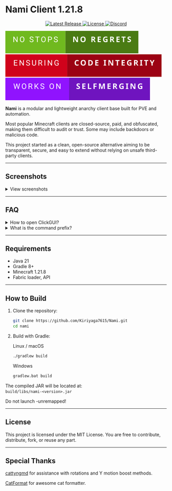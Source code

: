 # Nami Client 1.21.8

<p align="center">
  <a href="https://github.com/Kiriyaga7615/2bEssentials/releases">
    <img src="https://img.shields.io/github/v/release/Kiriyaga7615/2bEssentials?color=blue&label=Latest%20Release" alt="Latest Release" />
  </a>
  <a href="https://github.com/Kiriyaga7615/2bEssentials/blob/master/LICENSE">
    <img src="https://img.shields.io/github/license/Kiriyaga7615/2bEssentials?color=blue" alt="License" />
  </a>
  <a href="https://discord.gg/qy3eS42beW">
    <img src="https://img.shields.io/discord/1298742596633497744?color=7289DB&label=Discord" alt="Discord" />
  </a>
</p>

![# badge](Assets/Readme/no-stops-no-regrets.svg)
![# badge](Assets/Readme/ensuring-code-integrity.svg)
![# badge](Assets/Readme/works-on-selfmerging.svg)


**Nami** is a modular and lightweight anarchy client base built for PVE and automation.  

Most popular Minecraft clients are closed-source, paid, and obfuscated, making them difficult to audit or trust. Some may include backdoors or malicious code.

This project started as a clean, open-source alternative aiming to be transparent, secure, and easy to extend without relying on unsafe third-party clients.

---

## Screenshots

<details>
<summary>View screenshots</summary>

<img width="1920" height="1080" alt="image" src="https://github.com/user-attachments/assets/200e7c2a-bfd0-4c2f-b7f1-f976a4e110f0" />
<img width="1920" height="1080" alt="image" src="https://github.com/user-attachments/assets/815adf88-c8fd-44f0-8f8d-f169a9d52b8b" />

</details>

---

## FAQ

<details>
<summary>How to open ClickGUI?</summary>

ClickGUI is not bound by default. Use the command:  
`-bind clickgui KEY`  
to bind it to your preferred key.

</details>

<details>
<summary>What is the command prefix?</summary>

The default command prefix is `-`.

</details>

---

## Requirements

- Java 21  
- Gradle 8+  
- Minecraft 1.21.8  
- Fabric loader, API

---

## How to Build

1. Clone the repository:

    ```bash
    git clone https://github.com/Kiriyaga7615/Nami.git  
    cd nami
    ```

2. Build with Gradle:

    Linux / macOS
    ```bash
    ./gradlew build
    ```

    Windows  
    ```bat
    gradlew.bat build
    ```

The compiled JAR will be located at:  
`build/libs/nami-<version>.jar`

Do not launch -unremapped!

---

## License

This project is licensed under the MIT License. You are free to contribute, distribute, fork, or reuse any part.

---

## Special Thanks

[cattyngmd](https://github.com/cattyngmd) for assistance with rotations and Y motion boost methods.

[CatFormat](https://github.com/cattyngmd/CatFormat) for awesome cat formatter.
